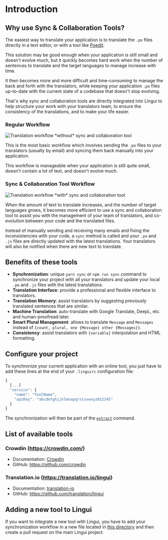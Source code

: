 # Introduction

## Why use Sync & Collaboration Tools?

The easiest way to translate your application is to translate the `.po` files directly in a text editor, or with a tool like [Poedit](https://poedit.net).

This solution may be good enough when your application is still small and doesn't evolve much, but it quickly becomes hard work when the number of sentences to translate and the target languages to manage increase with time.

It then becomes more and more difficult and time-consuming to manage the back and forth with the translators, while keeping your application `.po` files up-to-date with the current state of a codebase that doesn't stop evolving.

That's why sync and collaboration tools are directly integrated into Lingui to help structure your work with your translators team, to ensure the consistency of the translations, and to make your life easier.

### Regular Workflow

![Translation workflow \*without\* sync and collaboration tool](/img/docs/without-collaboration-tool.png)

This is the most basic workflow which involves sending the `.po` files to your translators (usually by email) and syncing them back manually into your application.

This workflow is manageable when your application is still quite small, doesn't contain a lot of text, and doesn't evolve much.

### Sync & Collaboration Tool Workflow

![Translation workflow \*with\* sync and collaboration tool](/img/docs/with-collaboration-tool.png)

When the amount of text to translate increases, and the number of target languages grows, it becomes more efficient to use a sync and collaboration tool to assist you with the management of your team of translators, and co-evolution between your code and the translated files.

Instead of manually sending and receiving many emails and fixing the inconsistencies with your code, a `sync` method is called and your `.po` and `.js` files are directly updated with the latest translations. Your translators will also be notified when there are new text to translate.

## Benefits of these tools

-   **Synchronization**: unique `yarn sync` or `npm run sync` command to synchronize your project with all your translators and update your local `.po` and `.js` files with the latest translations.
-   **Translation Interface**: provide a professional and flexible interface to translators.
-   **Translation Memory**: assist translators by suggesting previously translated sentences that are similar.
-   **Machine Translation**: auto-translate with Google Translate, DeepL, etc. and human-proofread later.
-   **Smart Plural Management**: allows to translate `Message` and `Messages` instead of `{count, plural, one {Message} other {Messages}}`.
-   **Consistency**: assist translators with `{variable}` interpolation and HTML formatting.

## Configure your project

To synchronize your current application with an online tool, you just have to add these lines at the end of your `.linguirc` configuration file:

```js title=".linguirc"
{
  [...]
  "service": {
    "name": "ToolName",
    "apiKey": "abcdefghijklmnopqrstuvwxyz012345"
  }
}
```

The synchronization will then be part of the [`extract`](/docs/ref/cli.md#extract) command.

## List of available tools

### Crowdin (<https://crowdin.com/>)

-   Documentation: [Crowdin](/docs/tools/crowdin.md)
-   GitHub: <https://github.com/crowdin>

### Translation.io (<https://translation.io/lingui>)

-   Documentation: [translation-io](/docs/tools/translation-io.md)
-   GitHub: <https://github.com/translation/lingui>

## Adding a new tool to Lingui

If you want to integrate a new tool with Lingui, you have to add your synchronization workflow in a new file located in [this directory](https://github.com/lingui/js-lingui/tree/main/packages/cli/src/services) and then create a pull request on the main Lingui project.
